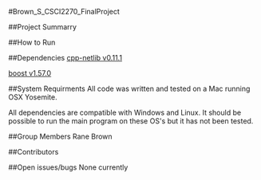 #Brown_S_CSCI2270_FinalProject

##Project Summarry


##How to Run

##Dependencies
[cpp-netlib v0.11.1](http://cpp-netlib.org)

[boost v1.57.0](http://www.boost.org)

##System Requirments
All code was written and tested on a Mac running OSX Yosemite. 

All dependencies are compatible with Windows and Linux. It should be possible to run the main program on these OS's but it has not been tested.

##Group Members
Rane Brown

##Contributors

##Open issues/bugs
None currently 
